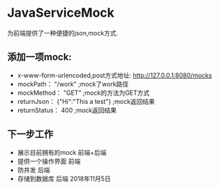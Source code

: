 # JavaServiceMock
为前端提供了一种便捷的json,mock方式.




## 添加一项mock:
- x-www-form-urlencoded,post方式地址: http://127.0.0.1:8080/mocks
- mockPath：    "/work"   ;mock了work路径
- mockMethod：  "GET"   ;mock的方法为GET方式
- returnJson：   {"Hi":"This a test"}  ;mock返回结果
- returnStatus： 400     ;mock返回结果

## 下一步工作
- 展示目前拥有的mock  前端+后端
- 提供一个操作界面    前端
- 防并发             后端
- 存储到数据库        后端
2018年11月5日

